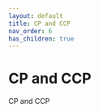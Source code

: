 ```yaml
---
layout: default
title: CP and CCP
nav_order: 6
has_children: true
---
```

# CP and CCP

CP and CCP


